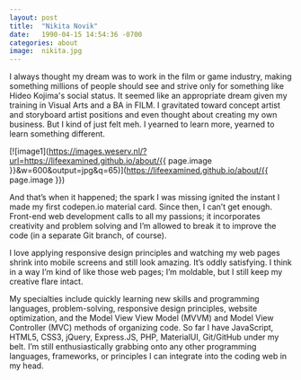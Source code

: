 ```yaml
---
layout: post
title:  "Nikita Novik"
date:   1990-04-15 14:54:36 -0700
categories: about
image:  nikita.jpg
---
```


I always thought my dream was to work in the film or game industry, making something millions of people should see and strive only for something like Hideo Kojima's social status. It seemed like an appropriate dream given my training in Visual Arts and a BA in FILM. I gravitated toward concept artist and storyboard artist positions and even thought about creating my own business. But I kind of just felt meh. I yearned to learn more, yearned to learn something different.

[![image1](https://images.weserv.nl/?url=https://lifeexamined.github.io/about/{{ page.image }}&w=600&output=jpg&q=65)](https://lifeexamined.github.io/about/{{ page.image }})

And that’s when it happened; the spark I was missing ignited the instant I made my first codepen.io material card. Since then, I can’t get enough. Front-end web development calls to all my passions; it incorporates creativity and problem solving and I’m allowed to break it to improve the code (in a separate Git branch, of course).

I love applying responsive design principles and watching my web pages shrink into mobile screens and still look amazing. It’s oddly satisfying. I think in a way I’m kind of like those web pages; I’m moldable, but I still keep my creative flare intact.

My specialties include quickly learning new skills and programming languages, problem-solving, responsive design principles, website optimization, and the Model View View Model (MVVM) and Model View Controller (MVC) methods of organizing code. So far I have JavaScript, HTML5, CSS3, jQuery, Express.JS, PHP, MaterialUI, Git/GitHub under my belt. I’m still enthusiastically grabbing onto any other programming languages, frameworks, or principles I can integrate into the coding web in my head.